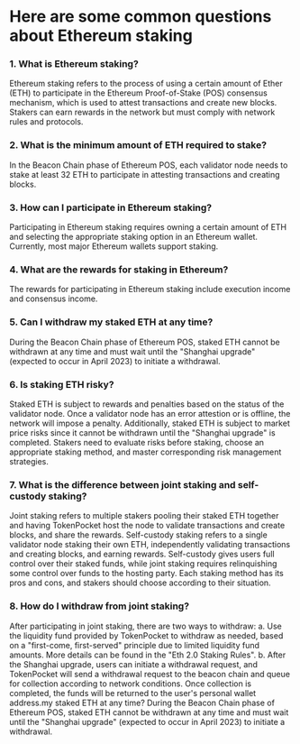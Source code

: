 # Here are some common questions about Ethereum staking

### 1. What is Ethereum staking?&#x20;

Ethereum staking refers to the process of using a certain amount of Ether (ETH) to participate in the Ethereum Proof-of-Stake (POS) consensus mechanism, which is used to attest transactions and create new blocks. Stakers can earn rewards in the network but must comply with network rules and protocols.

### 2. What is the minimum amount of ETH required to stake?&#x20;

In the Beacon Chain phase of Ethereum POS, each validator node needs to stake at least 32 ETH to participate in attesting transactions and creating blocks.

### 3. How can I participate in Ethereum staking?

&#x20;Participating in Ethereum staking requires owning a certain amount of ETH and selecting the appropriate staking option in an Ethereum wallet. Currently, most major Ethereum wallets support staking.

### 4. What are the rewards for staking in Ethereum?&#x20;

The rewards for participating in Ethereum staking include execution income and consensus income.

### 5. Can I withdraw my staked ETH at any time?&#x20;

During the Beacon Chain phase of Ethereum POS, staked ETH cannot be withdrawn at any time and must wait until the "Shanghai upgrade" (expected to occur in April 2023) to initiate a withdrawal.

### 6. Is staking ETH risky?

Staked ETH is subject to rewards and penalties based on the status of the validator node. Once a validator node has an error attestion or is offline, the network will impose a penalty. Additionally, staked ETH is subject to market price risks since it cannot be withdrawn until the "Shanghai upgrade" is completed. Stakers need to evaluate risks before staking, choose an appropriate staking method, and master corresponding risk management strategies.

### 7. What is the difference between joint staking and self-custody staking?&#x20;

Joint staking refers to multiple stakers pooling their staked ETH together and having TokenPocket host the node to validate transactions and create blocks, and share the rewards. Self-custody staking refers to a single validator node staking their own ETH, independently validating transactions and creating blocks, and earning rewards. Self-custody gives users full control over their staked funds, while joint staking requires relinquishing some control over funds to the hosting party. Each staking method has its pros and cons, and stakers should choose according to their situation.

### 8. How do I withdraw from joint staking?&#x20;

After participating in joint staking, there are two ways to withdraw: a. Use the liquidity fund provided by TokenPocket to withdraw as needed, based on a "first-come, first-served" principle due to limited liquidity fund amounts. More details can be found in the "Eth 2.0 Staking Rules". b. After the Shanghai upgrade, users can initiate a withdrawal request, and TokenPocket will send a withdrawal request to the beacon chain and queue for collection according to network conditions. Once collection is completed, the funds will be returned to the user's personal wallet address.my staked ETH at any time? During the Beacon Chain phase of Ethereum POS, staked ETH cannot be withdrawn at any time and must wait until the "Shanghai upgrade" (expected to occur in April 2023) to initiate a withdrawal.
